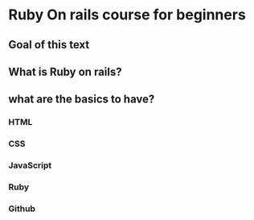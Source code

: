 # Ruby On rails course for beginners

## Goal of this text

## What is Ruby on rails?

## what are the basics to have?

### HTML 

### CSS

### JavaScript

### Ruby

### Github
